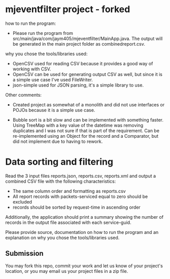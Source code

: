 # mjeventfilter project - forked 

how to run the program:

- Please run the program from src/main/java/com/jaym405/mjeventfilter/MainApp.java. The output will be generated in the main project folder as combinedreport.csv.

why you chose the tools/libraries used:

- OpenCSV used for reading CSV because it provides a good way of working with CSV. 
- OpenCSV can be used for generating output CSV as well, but since it is a simple use case I've used FileWriter.
- json-simple used for JSON parsing, it's a simple library to use.

Other comments:

- Created project as somewhat of a monolith and did not use interfaces or POJOs because it is a simple use case.

- Bubble sort is a bit slow and can be implemented with something faster. Using TreeMap with a key value of the datetime
was removing duplicates and I was not sure if that is part of the requirement.  Can be re-implemented using an Object
for the record and a Comparator, but did not implement due to having to rework.



# Data sorting and filtering

Read the 3 input files reports.json, reports.csv, reports.xml and output a combined CSV file with the following characteristics:

- The same column order and formatting as reports.csv
- All report records with packets-serviced equal to zero should be excluded
- records should be sorted by request-time in ascending order

Additionally, the application should print a summary showing the number of records in the output file associated with each service-guid.

Please provide source, documentation on how to run the program and an explanation on why you chose the tools/libraries used.

## Submission

You may fork this repo, commit your work and let us know of your project's location, or you may email us your project files in a zip file.
